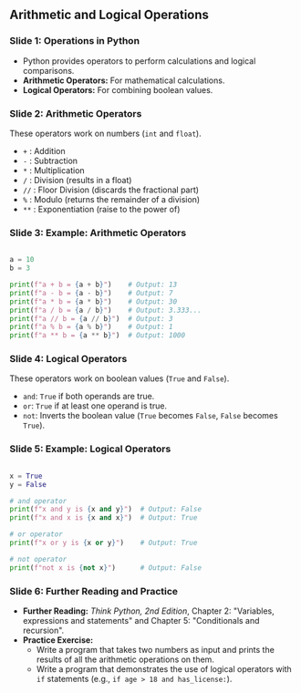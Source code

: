 ## Arithmetic and Logical Operations

### Slide 1: Operations in Python

  * Python provides operators to perform calculations and logical comparisons.
  * **Arithmetic Operators:** For mathematical calculations.
  * **Logical Operators:** For combining boolean values.

### Slide 2: Arithmetic Operators

These operators work on numbers (`int` and `float`).

  * `+` : Addition
  * `-` : Subtraction
  * `*` : Multiplication
  * `/` : Division (results in a float)
  * `//` : Floor Division (discards the fractional part)
  * `%` : Modulo (returns the remainder of a division)
  * `**` : Exponentiation (raise to the power of)

### Slide 3: Example: Arithmetic Operators
```py

a = 10
b = 3

print(f"a + b = {a + b}")    # Output: 13
print(f"a - b = {a - b}")    # Output: 7
print(f"a * b = {a * b}")    # Output: 30
print(f"a / b = {a / b}")    # Output: 3.333...
print(f"a // b = {a // b}")  # Output: 3
print(f"a % b = {a % b}")    # Output: 1
print(f"a ** b = {a ** b}")  # Output: 1000
```
### Slide 4: Logical Operators

These operators work on boolean values (`True` and `False`).

  * `and`: `True` if both operands are true.
  * `or`: `True` if at least one operand is true.
  * `not`: Inverts the boolean value (`True` becomes `False`, `False` becomes `True`).

### Slide 5: Example: Logical Operators
```py

x = True
y = False

# and operator
print(f"x and y is {x and y}")  # Output: False
print(f"x and x is {x and x}")  # Output: True

# or operator
print(f"x or y is {x or y}")    # Output: True

# not operator
print(f"not x is {not x}")      # Output: False
```
### Slide 6: Further Reading and Practice

  * **Further Reading:** *Think Python, 2nd Edition*, Chapter 2: "Variables, expressions and statements" and Chapter 5: "Conditionals and recursion".
  * **Practice Exercise:**
      * Write a program that takes two numbers as input and prints the results of all the arithmetic operations on them.
      * Write a program that demonstrates the use of logical operators with `if` statements (e.g., `if age > 18 and has_license:`).
